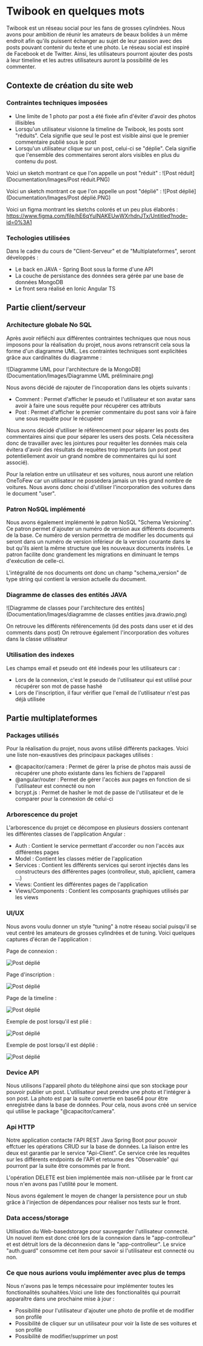 # Twibook en quelques mots
Twibook est un réseau social pour les fans de grosses cylindrées. Nous avons pour ambition de réunir les amateurs de beaux bolides à un même endroit afin qu'ils puissent échanger au sujet de leur passion avec des posts pouvant contenir du texte et une photo. Le réseau social est inspiré de Facebook et de Twitter. Ainsi, les utilisateurs pourront ajouter des posts à leur timeline et les autres utilisateurs auront la possibilité de les commenter. 

## Contexte de création du site web

### Contraintes techniques imposées

- Une limite de 1 photo par post a été fixée afin d'éviter d'avoir des photos illisibles
- Lorsqu'un utilisateur visionne la timeline de Twibook, les posts sont "réduits". Cela signifie que seul le post est visible ainsi que le premier commentaire publié sous le post
- Lorsqu'un utilisateur clique sur un post, celui-ci se "déplie". Cela signifie que l'ensemble des commentaires seront alors visibles en plus du contenu du post.

Voici un sketch montrant ce que l'on appelle un post "réduit" : 
![Post réduit](Documentation/Images/Post réduit.PNG)

Voici un sketch montrant ce que l'on appelle un post "déplié" : 
![Post déplié](Documentation/Images/Post déplié.PNG)

Voici un figma montrant les sketchs colorés et un peu plus élaborés : https://www.figma.com/file/hE6qYulNAKEUwWXrhdnJTx/Untitled?node-id=0%3A1

### Techologies utilisées

Dans le cadre du cours de "Client-Serveur" et de "Multiplateformes", seront développés : 
- Le back en JAVA - Spring Boot sous la forme d'une API
- La couche de persistance des données sera gérée par une base de données MongoDB
- Le front sera réalisé en Ionic Angular TS

## Partie client/serveur

### Architecture globale No SQL

Après avoir réfléchi aux différentes contraintes techniques que nous nous imposons pour la réalisation du projet, nous avons retranscrit cela sous la forme d'un diagramme UML. Les contraintes techniques sont explicitées grâce aux cardinalités du diagramme :

![Diagramme UML pour l'architecture de la MongoDB](Documentation/Images/Diagramme UML préliminaire.png)

Nous avons décidé de rajouter de l'incoporation dans les objets suivants : 
- Comment : Permet d'afficher le pseudo et l'utilisateur et son avatar sans avoir à faire une sous requête pour récupérer ces attributs
- Post : Permet d'afficher le premier commentaire du post sans voir à faire une sous requête pour le récupérer

Nous avons décidé d'utiliser le référencement pour séparer les posts des commentaires ainsi que pour séparer les users des posts. Cela nécessitera donc de travailler avec les jointures pour requêter les données mais cela évitera d'avoir des résultats de requêtes trop importants (un post peut potentiellement avoir un grand nombre de commentaires qui lui sont associé).

Pour la relation entre un utilisateur et ses voitures, nous auront une relation OneToFew car un utilisateur ne possédera jamais un très grand nombre de voitures. Nous avons donc choisi d'utiliser l'incorporation des voitures dans le document "user".

### Patron NoSQL implémenté

Nous avons également implémenté le patron NoSQL "Schema Versioning". Ce patron permet d'ajouter un numéro de version aux différents documents de la base. Ce numéro de version permettra de modifier les documents qui seront dans un numéro de version inférieur de la version courante dans le but qu'ils aient la même structure que les nouveaux documents insérés. Le patron facilite donc grandement les migrations en diminuant le temps d'exécution de celle-ci.

L'intégralité de nos documents ont donc un champ "schema_version" de type string qui contient la version actuelle du document.

### Diagramme de classes des entités JAVA

![Diagramme de classes pour l'architecture des entités](Documentation/Images/diagramme de classes entities java.drawio.png)

On retrouve les différents référencements (id des posts dans user et id des comments dans post)
On retrouve également l'incorporation des voitures dans la classe utilisateur


### Utilisation des indexes

Les champs email et pseudo ont été indexés pour les utilisateurs car :
- Lors de la connexion, c'est le pseudo de l'utilisateur qui est utilisé pour récupérer son mot de passe hashé
- Lors de l'inscription, il faur vérifier que l'email de l'utilisateur n'est pas déjà utilisée


## Partie multiplateformes

### Packages utilisés

Pour la réalisation du projet, nous avons utilisé différents packages. Voici une liste non-exaustives des principaux packages utilisés : 
- @capacitor/camera : Permet de gérer la prise de photos mais aussi de récupérer une photo existante dans les fichiers de l'appareil
- @angular/router : Permet de gérer l'accès aux pages en fonction de si l'utilisateur est connecté ou non
- bcrypt.js : Permet de hasher le mot de passe de l'utilisateur et de le comparer pour la connexion de celui-ci

### Arborescence du projet

L'arborescence du projet ce décompose en plusieurs dossiers contenant les différentes classes de l'application Angular : 
- Auth : Contient le service permettant d'accorder ou non l'accès aux différentes pages
- Model : Contient les classes métier de l'application 
- Services : Contient les différents services qui seront injectés dans les constructeurs des différentes pages (controlleur, stub, apiclient, camera ...)
- Views: Contient les différentes pages de l'application
- Views/Components : Contient les composants graphiques utilisés par les views

### UI/UX

Nous avons voulu donner un style "tuning" à notre réseau social puisqu'il se veut centré les amateurs de grosses cylindrées et de tuning. Voici quelques captures d'écran de l'application : 

Page de connexion : 

![Post déplié](Documentation/Images/connexion.png)

Page d'inscription :

![Post déplié](Documentation/Images/inscription.png)


Page de la timeline : 

![Post déplié](Documentation/Images/timeline1.png)


Exemple de post lorsqu'il est plié : 

![Post déplié](Documentation/Images/post-plié.png)

Exemple de post lorsqu'il est déplié :

![Post déplié](Documentation/Images/post-déplié.png)


### Device API

Nous utilisons l'appareil photo du téléphone ainsi que son stockage pour pouvoir publier un post. L'utilisateur peut prendre une photo et l'intégrer à son post. La photo est par la suite convertie en base64 pour être enregistrée dans la base de données.
Pour cela, nous avons créé un service qui utilise le package "@capacitor/camera".

### Api HTTP

Notre application contacte l'API REST Java Spring Boot pour pouvoir effctuer les opérations CRUD sur la base de données. La liaison entre les deux est garantie par le service "Api-Client". Ce service crée les requêtes sur les différents endpoints de l'API et retourne des "Observable" qui pourront par la suite être consommés par le front.

L'opération DELETE est bien implémentée mais non-utilisée par le front car nous n'en avons pas l'utilité pour le moment.

Nous avons également le moyen de changer la persistence pour un stub grâce à l'injection de dépendances pour réaliser nos tests sur le front.

### Data access/storage

Utilisation du Web-basedstorage pour sauvegarder l'utilisateur connecté. Un nouvel item est donc créé lors de la connexion dans le "app-controlleur" et est détruit lors de la déconnexion dans le "app-controlleur". Le srvice "auth.guard" consomme cet item pour savoir si l'utilisateur est connecté ou non.

### Ce que nous aurions voulu implémenter avec plus de temps

Nous n'avons pas le temps nécessaire pour implémenter toutes les fonctionalités souhaitées.Voici une liste des fonctionalités qui pourrait apparaître dans une prochaine mise à jour : 
- Possibilité pour l'utilisateur d'ajouter une photo de profile et de modifier son profile
- Possibilité de cliquer sur un utilisateur pour voir la liste de ses voitures et son profile
- Possibilité de modifier/supprimer un post






